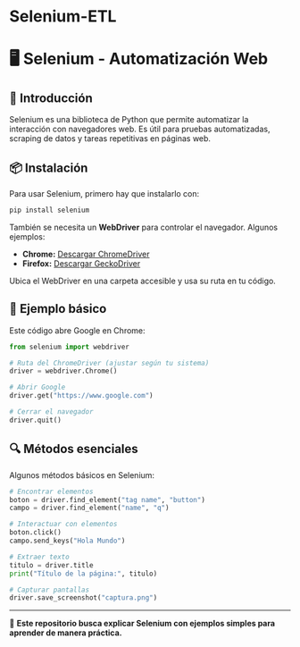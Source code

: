 # Selenium-ETL

# 🖥️ Selenium - Automatización Web

## 🚀 Introducción
Selenium es una biblioteca de Python que permite automatizar la interacción con navegadores web. Es útil para pruebas automatizadas, scraping de datos y tareas repetitivas en páginas web.

## 📦 Instalación
Para usar Selenium, primero hay que instalarlo con:

```sh
pip install selenium
```

También se necesita un **WebDriver** para controlar el navegador. Algunos ejemplos:
- **Chrome:** [Descargar ChromeDriver](https://sites.google.com/chromium.org/driver/)
- **Firefox:** [Descargar GeckoDriver](https://github.com/mozilla/geckodriver/releases)

Ubica el WebDriver en una carpeta accesible y usa su ruta en tu código.

## 📜 Ejemplo básico
Este código abre Google en Chrome:

```python
from selenium import webdriver

# Ruta del ChromeDriver (ajustar según tu sistema)
driver = webdriver.Chrome()

# Abrir Google
driver.get("https://www.google.com")

# Cerrar el navegador
driver.quit()
```

## 🔍 Métodos esenciales
Algunos métodos básicos en Selenium:

```python
# Encontrar elementos
boton = driver.find_element("tag name", "button")
campo = driver.find_element("name", "q")

# Interactuar con elementos
boton.click()
campo.send_keys("Hola Mundo")

# Extraer texto
titulo = driver.title
print("Título de la página:", titulo)

# Capturar pantallas
driver.save_screenshot("captura.png")
```

---
📌 **Este repositorio busca explicar Selenium con ejemplos simples para aprender de manera práctica.**

